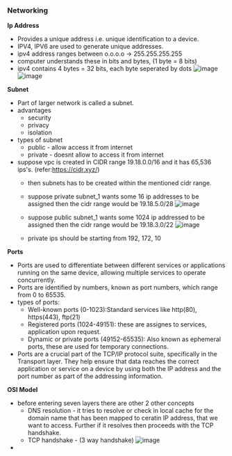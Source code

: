 ### Networking

**Ip Address**
- Provides a unique address i.e. unique identification to a device.
- IPV4, IPV6 are used to generate unique addresses.
- ipv4 address ranges between o.o.o.o -> 255.255.255.255
- computer understands these in bits and bytes, (1 byte = 8 bits)
- ipv4 contains 4 bytes = 32 bits, each byte seperated by dots
  ![image](https://github.com/muppin/mastering-DevOps/assets/121821200/996a0eb5-e3a6-40f3-9d04-4d04bfb1b015)
  ![image](https://github.com/muppin/mastering-DevOps/assets/121821200/5955f9bd-176c-45ec-bf82-87fdb3babc8b)

**Subnet**
- Part of larger network is called a subnet.
- advantages
  - security
  - privacy
  - isolation
- types of subnet
  - public - allow access it from internet
  - private - doesnt allow to access it from internet
- suppose vpc is created in CIDR range 19.18.0.0/16 and it has 65,536 ips's. (refer:https://cidr.xyz/)
  - then subnets has to be created within the mentioned cidr range.
  - suppose private subnet_1 wants some 16 ip addresses to be assigned then the cidr range would be 19.18.5.0/28
    ![image](https://github.com/muppin/mastering-DevOps/assets/121821200/f31518cd-8f9f-4170-8e16-8b9df2831ebe)

  - suppose public subnet_1 wants some 1024 ip addressed to be assigned then the cidr range would be 19.18.3.0/22
    ![image](https://github.com/muppin/mastering-DevOps/assets/121821200/98b8c275-37f0-4de1-8577-ed69a4da2110)

  - private ips should be starting from 192, 172, 10
 
**Ports**
-  Ports are used to differentiate between different services or applications running on the same device, allowing multiple services to operate concurrently.
-  Ports are identified by numbers, known as port numbers, which range from 0 to 65535.
-  types of ports:
   - Well-known ports (0-1023):Standard services like http(80), https(443), ftp(21)
   - Registered ports (1024-49151): these are assignes to services, application upon request.
   - Dynamic or private ports (49152-65535): Also known as ephemeral ports, these are used for temporary connections.
- Ports are a crucial part of the TCP/IP protocol suite, specifically in the Transport layer. They help ensure that data reaches the correct application or service on a device by using both the IP address and the port number as part of the addressing information.

**OSI Model**
- before entering seven layers there are other 2 other concepts
   - DNS resolution - it tries to resolve or check in local cache for the domain name that has been mapped to ceratin IP address, that we want to access. Further if it 
     resolves then proceeds with the TCP handshake.
   - TCP handshake - (3 way handshake)
     ![image](https://github.com/muppin/mastering-DevOps/assets/121821200/de1cfe5f-63d8-41c0-8fcb-14d896121d88)
- 

